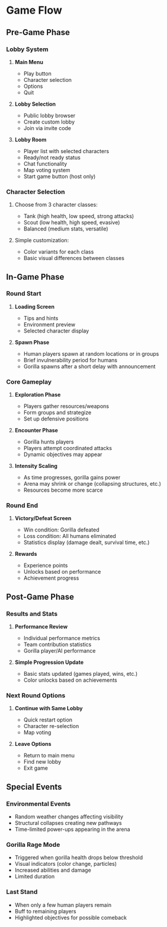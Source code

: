 # Game Flow

## Pre-Game Phase

### Lobby System
1. **Main Menu**
   - Play button
   - Character selection
   - Options
   - Quit

2. **Lobby Selection**
   - Public lobby browser
   - Create custom lobby
   - Join via invite code

3. **Lobby Room**
   - Player list with selected characters
   - Ready/not ready status
   - Chat functionality
   - Map voting system
   - Start game button (host only)

### Character Selection
1. Choose from 3 character classes:
   - Tank (high health, low speed, strong attacks)
   - Scout (low health, high speed, evasive)
   - Balanced (medium stats, versatile)

2. Simple customization:
   - Color variants for each class
   - Basic visual differences between classes

## In-Game Phase

### Round Start
1. **Loading Screen**
   - Tips and hints
   - Environment preview
   - Selected character display

2. **Spawn Phase**
   - Human players spawn at random locations or in groups
   - Brief invulnerability period for humans
   - Gorilla spawns after a short delay with announcement

### Core Gameplay
1. **Exploration Phase**
   - Players gather resources/weapons
   - Form groups and strategize
   - Set up defensive positions

2. **Encounter Phase**
   - Gorilla hunts players
   - Players attempt coordinated attacks
   - Dynamic objectives may appear

3. **Intensity Scaling**
   - As time progresses, gorilla gains power
   - Arena may shrink or change (collapsing structures, etc.)
   - Resources become more scarce

### Round End
1. **Victory/Defeat Screen**
   - Win condition: Gorilla defeated
   - Loss condition: All humans eliminated
   - Statistics display (damage dealt, survival time, etc.)

2. **Rewards**
   - Experience points
   - Unlocks based on performance
   - Achievement progress

## Post-Game Phase

### Results and Stats
1. **Performance Review**
   - Individual performance metrics
   - Team contribution statistics
   - Gorilla player/AI performance

2. **Simple Progression Update**
   - Basic stats updated (games played, wins, etc.)
   - Color unlocks based on achievements

### Next Round Options
1. **Continue with Same Lobby**
   - Quick restart option
   - Character re-selection
   - Map voting

2. **Leave Options**
   - Return to main menu
   - Find new lobby
   - Exit game

## Special Events

### Environmental Events
- Random weather changes affecting visibility
- Structural collapses creating new pathways
- Time-limited power-ups appearing in the arena

### Gorilla Rage Mode
- Triggered when gorilla health drops below threshold
- Visual indicators (color change, particles)
- Increased abilities and damage
- Limited duration

### Last Stand
- When only a few human players remain
- Buff to remaining players
- Highlighted objectives for possible comeback
